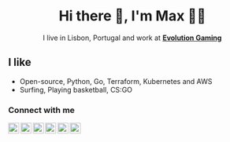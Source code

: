 <h1 align='center'> Hi there 👋, I'm Max 🧑‍💻 </h1>

<p align='center'>
  I live in Lisbon, Portugal and work at <b><a href="https://evolution.com/">Evolution Gaming</a></b> 
</p>

## I like

- Open-source, Python, Go, Terraform, Kubernetes and AWS 
- Surfing, Playing basketball, CS:GO

<!--
**Weekly DevOps show** stream every Monday at 20:00 +1 UTC  
News, events, tools, hands-on experience, chatting and more.. Tune in 
[<img alt="maxdoesdevops | Twitch" width="22px" src="https://cdn.jsdelivr.net/npm/simple-icons@v3/icons/twitch.svg" />][twitch]
-->

### Connect with me

[<img align="left" alt="maximtacu.com" width="22px" src="https://pics.freeicons.io/uploads/icons/png/14097962561558096326-512.png" />][website]
[<img align="left" alt="DevTo" width="22px" src="https://dev-to-uploads.s3.amazonaws.com/uploads/logos/resized_logo_UQww2soKuUsjaOGNB38o.png" />][devto]
[<img align="left" alt="MaximTacu | Twitter" width="22px" src="https://pics.freeicons.io/uploads/icons/png/3848290321556105338-512.png" />][twitter]
[<img align="left" alt="maxim-tacu | LinkedIn" width="22px" src="https://cdn-icons-png.flaticon.com/512/174/174857.png" />][linkedin]
[<img align="left" alt="Channel on YouTube" width="22px" src="https://cdn-icons-png.flaticon.com/512/1384/1384060.png" />][youtube]
[<img align="left" alt="maxdoesdevops | Twitch" width="22px" src="https://pics.freeicons.io/uploads/icons/png/169806681551953707-512.png" />][twitch]

[website]: https://www.maximtacu.com
[twitter]: https://twitter.com/MaximTacu
[linkedin]: https://www.linkedin.com/in/maxim-tacu/
[youtube]: https://bit.ly/2FhDjpu
[twitch]: https://twitch.tv/maxdoesdevops
[devto]: https://dev.to/maxtacu

<!--
**maxtacu/maxtacu** is a ✨ _special_ ✨ repository because its `README.md` (this file) appears on your GitHub profile.
-->
